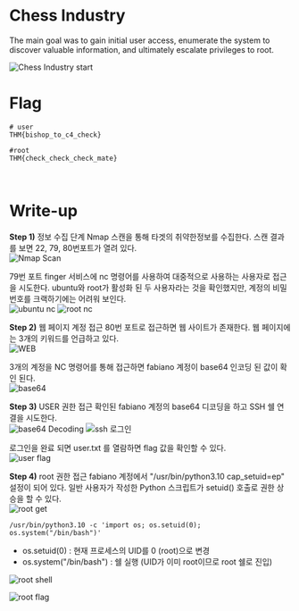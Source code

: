 # Chess Industry
The main goal was to gain initial user access, enumerate the system to discover valuable information, and ultimately escalate privileges to root.

![Chess Industry start](https://github.com/hw-hwh/CTF/blob/main/TryHackMe_CTF/2025_TryHackMe-CTF%20Industrial%20Intrusion/Chess%20Industry/images/image.webp)
<br>

# Flag
```
# user
THM{bishop_to_c4_check}

#root
THM{check_check_check_mate}
```
<br>

# Write-up
**Step 1)** 정보 수집 단계
Nmap 스캔을 통해 타겟의 취약한정보를 수집한다. 스캔 결과를 보면 22, 79, 80번포트가 열려 있다.
<br>
![Nmap Scan](https://github.com/hw-hwh/CTF/blob/main/TryHackMe_CTF/2025_TryHackMe-CTF%20Industrial%20Intrusion/Chess%20Industry/images/nmapscan.webp)
<br>

79번 포트 finger 서비스에 nc 명령어를 사용하여 대중적으로 사용하는 사용자로 접근을 시도한다. 
ubuntu와 root가 활성화 된 두 사용자라는 것을 확인했지만, 계정의 비밀번호를 크랙하기에는 어려워 보인다.
<br>
![ubuntu nc](https://github.com/hw-hwh/CTF/blob/main/TryHackMe_CTF/2025_TryHackMe-CTF%20Industrial%20Intrusion/Chess%20Industry/images/nc%20ubuntu.webp)
![root nc](https://github.com/hw-hwh/CTF/blob/main/TryHackMe_CTF/2025_TryHackMe-CTF%20Industrial%20Intrusion/Chess%20Industry/images/nc%20root.webp)
<br>

**Step 2)** 웹 페이지 계정 접근
80번 포트로 접근하면 웹 사이트가 존재한다. 웹 페이지에는 3개의 키워드를 언급하고 있다.
<br>
![WEB](https://github.com/hw-hwh/CTF/blob/main/TryHackMe_CTF/2025_TryHackMe-CTF%20Industrial%20Intrusion/Chess%20Industry/images/web.webp)
<br>

3개의 계정을 NC 명령어를 통해 접근하면 fabiano 계정이 base64 인코딩 된 값이 확인 된다.
<br>
![base64](https://github.com/hw-hwh/CTF/blob/main/TryHackMe_CTF/2025_TryHackMe-CTF%20Industrial%20Intrusion/Chess%20Industry/images/base64.webp)


**Step 3)** USER 권한 접근
확인된 fabiano 계정의 base64 디코딩을 하고 SSH 쉘 연결을 시도한다.
<br>
![base64 Decoding](https://github.com/hw-hwh/CTF/blob/main/TryHackMe_CTF/2025_TryHackMe-CTF%20Industrial%20Intrusion/Chess%20Industry/images/base64%20Decoding.webp)
![ssh 로그인](https://github.com/hw-hwh/CTF/blob/main/TryHackMe_CTF/2025_TryHackMe-CTF%20Industrial%20Intrusion/Chess%20Industry/images/ssh%20login.webp)
<br>

로그인을 완료 되면 user.txt 를 열람하면 flag 값을 확인할 수 있다.
<br>
![user flag](https://github.com/hw-hwh/CTF/blob/main/TryHackMe_CTF/2025_TryHackMe-CTF%20Industrial%20Intrusion/Chess%20Industry/images/user%20flag.webp)
<br>

**Step 4)** root 권한 접근
fabiano 계정에서 "/usr/bin/python3.10 cap_setuid=ep" 설정이 되어 있다. 일반 사용자가 작성한 Python 스크립트가 setuid() 호출로 권한 상승을 할 수 있다.
<br>
![root get](https://github.com/hw-hwh/CTF/blob/main/TryHackMe_CTF/2025_TryHackMe-CTF%20Industrial%20Intrusion/Chess%20Industry/images/root%20%EC%A0%91%EA%B7%BC.webp)
<br>

```
/usr/bin/python3.10 -c 'import os; os.setuid(0); os.system("/bin/bash")'
```
- os.setuid(0) : 현재 프로세스의 UID를 0 (root)으로 변경
- os.system("/bin/bash") : 쉘 실행 (UID가 이미 root이므로 root 쉘로 진입)

![root shell](https://github.com/hw-hwh/CTF/blob/main/TryHackMe_CTF/2025_TryHackMe-CTF%20Industrial%20Intrusion/Chess%20Industry/images/root%20shell.webp)
<br>

![root flag](https://github.com/hw-hwh/CTF/blob/main/TryHackMe_CTF/2025_TryHackMe-CTF%20Industrial%20Intrusion/Chess%20Industry/images/rootflag.webp)
<br>
  
